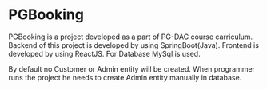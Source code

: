 # PGBooking
PGBooking is a project developed as a part of PG-DAC course carriculum.
Backend of this project is developed by using SpringBoot(Java).
Frontend is developed by using ReactJS.
For Database MySql is used.

By default no Customer or Admin  entity will be created. When  programmer runs the project he needs to create Admin entity manually in database.